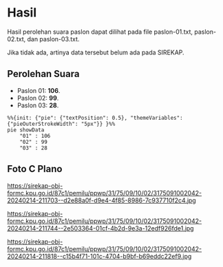 # Hasil

Hasil perolehan suara paslon dapat dilihat pada file paslon-01.txt, paslon-02.txt, dan paslon-03.txt.

Jika tidak ada, artinya data tersebut belum ada pada SIREKAP.

## Perolehan Suara

 * Paslon 01: **106**.
 * Paslon 02: **99**.
 * Paslon 03: **28**.

```mermaid
%%{init: {"pie": {"textPosition": 0.5}, "themeVariables": {"pieOuterStrokeWidth": "5px"}} }%%
pie showData
    "01" : 106
    "02" : 99
    "03" : 28
```
## Foto C Plano

https://sirekap-obj-formc.kpu.go.id/87c1/pemilu/ppwp/31/75/09/10/02/3175091002042-20240214-211703--d2e88a0f-d9e4-4f85-8986-7c937710f2c4.jpg

https://sirekap-obj-formc.kpu.go.id/87c1/pemilu/ppwp/31/75/09/10/02/3175091002042-20240214-211744--2e503364-01cf-4b2d-9e3a-12edf926fde1.jpg

https://sirekap-obj-formc.kpu.go.id/87c1/pemilu/ppwp/31/75/09/10/02/3175091002042-20240214-211818--c15b4f71-101c-4704-b9bf-b69eddc22ef9.jpg
